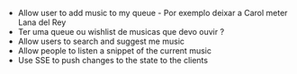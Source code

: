 - Allow user to add music to my queue - Por exemplo deixar a Carol meter Lana del Rey
- Ter uma queue ou wishlist de musicas que devo ouvir ?
- Allow users to search and suggest me music
- Allow people to listen a snippet of the current music
- Use SSE to push changes to the state to the clients

